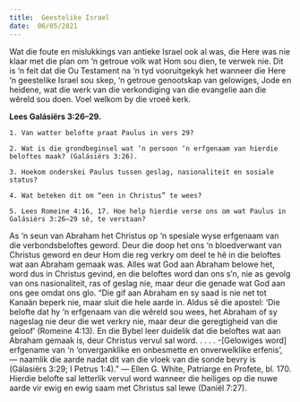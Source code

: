 ```yaml
---
title:  Geestelike Israel
date:  06/05/2021
---
```


Wat die foute en mislukkings van antieke Israel ook al was, die Here was nie klaar met die plan om ‘n getroue volk wat Hom sou dien, te verwek nie. Dit is ‘n feit dat die Ou Testament na ‘n tyd vooruitgekyk het wanneer die Here ‘n geestelike Israel sou skep, ‘n getroue genootskap van gelowiges, Jode en heidene, wat die werk van die verkondiging van die evangelie aan die wêreld sou doen. Voel welkom by die vroeë kerk.

**Lees Galásiërs 3:26–29.**

`1. Van watter belofte praat Paulus in vers 29?`

`2. Wat is die grondbeginsel wat ‘n persoon ‘n erfgenaam van hierdie beloftes maak? (Galásiërs 3:26).`

`3. Hoekom onderskei Paulus tussen geslag, nasionaliteit en sosiale status?`

`4. Wat beteken dit om “een in Christus” te wees?`

`5. Lees Romeine 4:16, 17. Hoe help hierdie verse ons om wat Paulus in Galásiërs 3:26–29 sê, te verstaan?`

As ‘n seun van Abraham het Christus op ‘n spesiale wyse erfgenaam van die verbondsbeloftes geword. Deur die doop het ons ‘n bloedverwant van Christus geword en deur Hom die reg verkry om deel te hê in die beloftes wat aan Abraham gemaak was. Alles wat God aan Abraham belowe het, word dus in Christus gevind, en die beloftes word dan ons s’n, nie as gevolg van ons nasionaliteit, ras of geslag nie, maar deur die genade wat God aan ons gee omdat ons glo. “Die gif aan Abraham en sy saad is nie net tot Kanaän beperk nie, maar sluit die hele aarde in. Aldus sê die apostel: ‘Die belofte dat hy ‘n erfgenaam van die wêreld sou wees, het Abraham of sy nageslag nie deur die wet verkry nie, maar deur die geregtigheid van die geloof’ (Romeine 4:13). En die Bybel leer duidelik dat die beloftes wat aan Abraham gemaak is, deur Christus vervul sal word. . . . . -[Gelowiges word] erfgename van ‘n ‘onverganklike en onbesmette en onverwelklike erfenis’, — naamlik die aarde nadat dit van die vloek van die sonde bevry is (Gálasiërs 3:29; I Petrus 1:4).” — Ellen G. White, Patriarge en Profete, bl. 170. Hierdie belofte sal letterlik vervul word wanneer die heiliges op die nuwe aarde vir ewig en ewig saam met Christus sal lewe (Daniël 7:27).